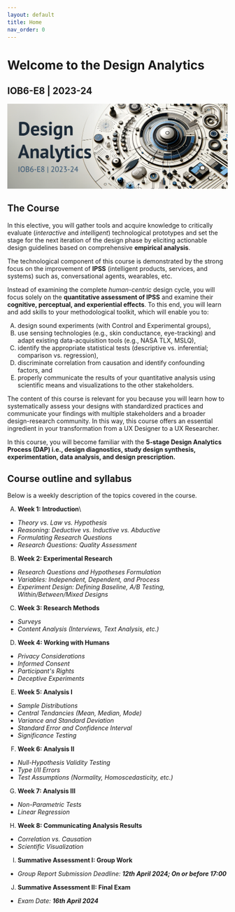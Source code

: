 ```yaml
---
layout: default
title: Home
nav_order: 0
---
```


<style type="text/css">
    ol { list-style-type: upper-alpha; }
</style>

# Welcome to the **Design Analytics**
## IOB6-E8 | 2023-24

<p align="center">
  <img src="/assets/images/da-cover_alt.png" />
</p>

## The Course

In this elective, you will gather tools and acquire knowledge to critically evaluate (*interactive* and *intelligent*) technological prototypes and set the stage for the next iteration of the design phase by eliciting actionable design guidelines based on comprehensive **empirical analysis**.

The technological component of this course is demonstrated by the strong focus on the improvement of **IPSS** (intelligent products, services, and systems) such as, conversational agents, wearables, etc.

Instead of examining the complete *human-centric* design cycle, you will focus solely on the **quantitative assessment of IPSS** and examine their **cognitive, perceptual, and experiential effects**.
To this end, you will learn and add skills to your methodological toolkit, which will enable you to:

1.  design sound experiments (with Control and Experimental groups),
2.  use sensing technologies (e.g., skin conductance, eye-tracking) and adapt existing data-acquisition tools (e.g., NASA TLX, MSLQ),
3.  identify the appropriate statistical tests (descriptive vs. inferential; comparison vs. regression),
4.  discriminate correlation from causation and identify confounding factors, and
5.  properly communicate the results of your quantitative analysis using scientific means and visualizations to the other stakeholders.

The content of this course is relevant for you because you will learn how to systematically assess your designs with standardized practices and communicate your findings with multiple stakeholders and a broader design-research community.
In this way, this course offers an essential ingredient in your transformation from a UX Designer to a UX Researcher.

In this course, you will become familiar with the **5-stage Design Analytics Process (DAP) i.e., design diagnostics, study design synthesis, experimentation, data analysis, and design prescription.**

## Course outline and syllabus

Below is a weekly description of the topics covered in the course.

1.  **Week 1: Introduction**\
  * _Theory vs. Law vs. Hypothesis_
  * _Reasoning: Deductive vs. Inductive vs. Abductive_
  * _Formulating Research Questions_
  * _Research Questions: Quality Assessment_
2.  **Week 2: Experimental Research**
  * _Research Questions and Hypotheses Formulation_
  * _Variables: Independent, Dependent, and Process_
  * _Experiment Design: Defining Baseline, A/B Testing, Within/Between/Mixed Designs_
3.  **Week 3: Research Methods**
  * _Surveys_
  * _Content Analysis (Interviews, Text Analysis, etc.)_
4. **Week 4: Working with Humans**
  * _Privacy Considerations_
  * _Informed Consent_
  * _Participant's Rights_
  * _Deceptive Experiments_
5. **Week 5: Analysis I**
  * _Sample Distributions_
  * _Central Tendancies (Mean, Median, Mode)_
  * _Variance and Standard Deviation_
  * _Standard Error and Confidence Interval_
  * _Significance Testing_
6. **Week 6: Analysis II**
  * _Null-Hypothesis Validity Testing_
  * _Type I/II Errors_
  * _Test Assumptions (Normality, Homoscedasticity, etc.)_
7. **Week 7: Analysis III**
  * _Non-Parametric Tests_
  * _Linear Regression_
8. **Week 8: Communicating Analysis Results**
  * _Correlation vs. Causation_
  * _Scientific Visualization_
9. **Summative Assessment I: Group Work**
  * _Group Report Submission Deadline: **12th April 2024; On or before 17:00**_
10. **Summative Assessment II: Final Exam**
  * _Exam Date: **16th April 2024**_